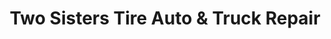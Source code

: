 ---
title: "Two Sisters Tire Auto & Truck Repair"
url: /selma/two-sisters-tire-auto-and-truck-repair/
shop: car repair
---